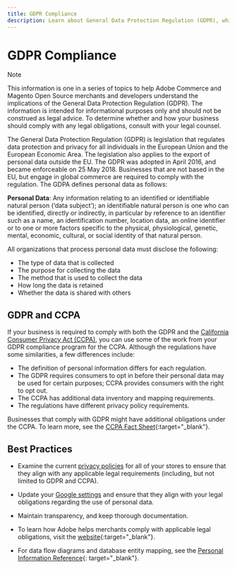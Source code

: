 ```yaml
---
title: GDPR Compliance
description: Learn about General Data Protection Regulation (GDPR), which is legislation that regulates data protection and privacy for all individuals in the European Union and the European Economic Area.
---
```

# GDPR Compliance

>[!NOTE]
>
>This information is one in a series of topics to help Adobe Commerce and Magento Open Source merchants and developers understand the implications of the General Data Protection Regulation (GDPR). The information is intended for informational purposes only and should not be construed as legal advice. To determine whether and how your business should comply with any legal obligations, consult with your legal counsel.

The General Data Protection Regulation (GDPR) is legislation that regulates data protection and privacy for all individuals in the European Union and the European Economic Area. The legislation also applies to the export of personal data outside the EU. The GDPR was adopted in April 2016, and became enforceable on 25 May 2018. Businesses that are not based in the EU, but engage in global commerce are required to comply with the regulation. The GDPA defines personal data as follows:

**Personal Data**: Any information relating to an identified or identifiable natural person (‘data subject’); an identifiable natural person is one who can be identified, directly or indirectly, in particular by reference to an identifier such as a name, an identification number, location data, an online identifier or to one or more factors specific to the physical, physiological, genetic, mental, economic, cultural, or social identity of that natural person.

All organizations that process personal data must disclose the following:

- The type of data that is collected
- The purpose for collecting the data
- The method that is used to collect the data
- How long the data is retained
- Whether the data is shared with others

## GDPR and CCPA

If your business is required to comply with both the GDPR and the [California Consumer Privacy Act (CCPA)](https://docs.magento.com/user-guide/stores/compliance-ccpa.html), you can use some of the work from your GDPR compliance program for the CCPA. Although the regulations have some similarities, a few differences include:

- The definition of personal information differs for each regulation.
- The GDPR requires consumers to opt in before their personal data may be used for certain purposes; CCPA provides consumers with the right to opt out.
- The CCPA has additional data inventory and mapping requirements.
- The regulations have different privacy policy requirements.

Businesses that comply with GDPR might have additional obligations under the CCPA. To learn more, see the [CCPA Fact Sheet][3]{:target="_blank"}.

## Best Practices

- Examine the current [privacy policies](https://docs.magento.com/user-guide/stores/privacy-policy.html) for all of your stores to ensure that they align with any applicable legal requirements (including, but not limited to GDPR and CCPA).

- Update your [Google settings](https://docs.magento.com/user-guide/stores/compliance-privacy-google.html) and ensure that they align with your legal obligations regarding the use of personal data.

- Maintain transparency, and keep thorough documentation.

- To learn how Adobe helps merchants comply with applicable legal obligations, visit the [website][1]{:target="_blank"}.

- For data flow diagrams and database entity mapping, see the [Personal Information Reference][2]{: target="_blank"}.

[1]: https://business.adobe.com/privacy/general-data-protection-regulation.html
[2]: https://devdocs.magento.com/compliance/privacy/pi-data-reference-m2.html
[3]: https://oag.ca.gov/system/files/attachments/press_releases/CCPA%20Fact%20Sheet%20%2800000002%29.pdf
